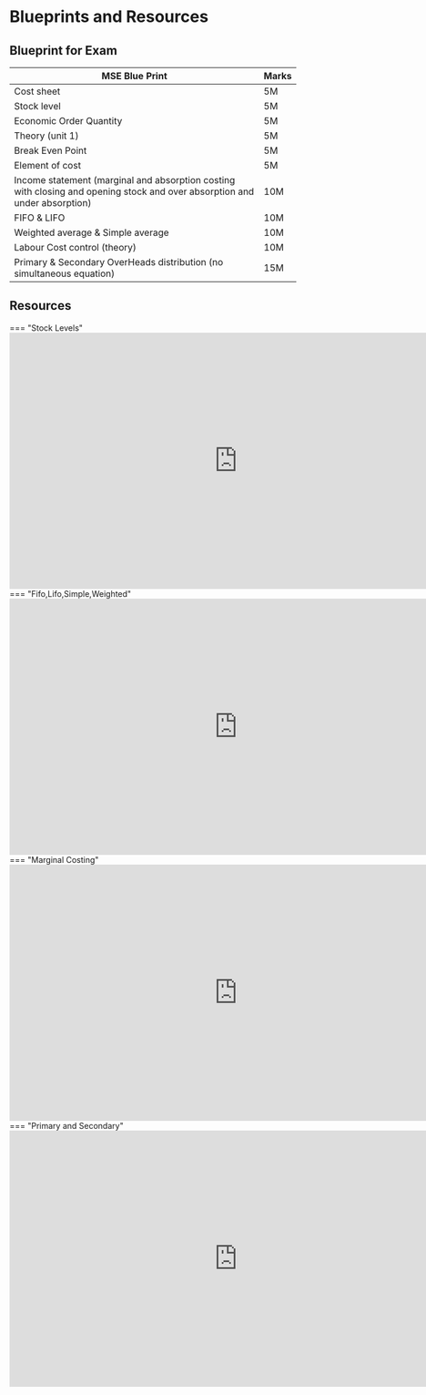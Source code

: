 # Blueprints and Resources

## Blueprint for Exam

| MSE Blue Print | Marks |
|----------------|------|
| Cost sheet     | 5M   |
| Stock level    |   5M   |
| Economic Order Quantity           |     5M |
| Theory (unit 1)| 5M     |
| Break Even Point           |   5M   |
| Element of cost|     5M |
| Income statement (marginal and absorption costing with closing and opening stock and over absorption and under absorption) | 10M |
| FIFO & LIFO    |   10M   |
| Weighted average & Simple average |   10M   |
| Labour Cost control (theory) |   10M   |
| Primary & Secondary OverHeads distribution (no simultaneous equation) | 15M |


## Resources

=== "Stock Levels"
    <iframe src="https://www.youtube.com/embed?playlist=kuTBkXJAu90,rTzQLYRxa9I,1X_MYLPa38I,-Ma5d-4uZnE,uQ1iiOi-urY&fs=1" width="800" height="450" frameborder="0"></iframe> 
=== "Fifo,Lifo,Simple,Weighted"
    <iframe src="https://www.youtube.com/embed?playlist=IqBhf-1hzbk,f5Pv2ZjLFWY,OG_XBhAaHr4,34zPN7RUuwg&fs=0" width="800" height="450" frameborder="0"></iframe>
=== "Marginal Costing"
    <iframe src="https://www.youtube.com/embed?playlist=pM0oueHw3ZY,CJ546KNxkGg&fs=0" width="800" height="450" frameborder="0"></iframe>
=== "Primary and Secondary" 
    <iframe src="https://www.youtube.com/embed?playlist=NOQmvKPCzuA,bQ_6MOYnkfc,t4QF8Ppi8qc&fs=0" width="800" height="450" frameborder="0"></iframe>  
